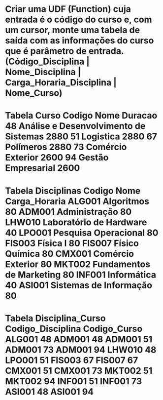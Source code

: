 Criar uma UDF (Function) cuja entrada é o código do curso e, com um cursor, monte uma
tabela de saída com as informações do curso que é parâmetro de entrada.
(Código_Disciplina | Nome_Disciplina | Carga_Horaria_Disciplina | Nome_Curso)
==============================================
Tabela Curso
Codigo Nome Duracao
48 Análise e Desenvolvimento de Sistemas 2880
51 Logistica 2880
67 Polímeros 2880
73 Comércio Exterior 2600
94 Gestão Empresarial 2600
==============================================
Tabela Disciplinas
Codigo Nome Carga_Horaria
ALG001 Algoritmos 80
ADM001 Administração 80
LHW010 Laboratório de Hardware 40
LPO001 Pesquisa Operacional 80
FIS003 Física I 80
FIS007 Físico Química 80
CMX001 Comércio Exterior 80
MKT002 Fundamentos de Marketing 80
INF001 Informática 40
ASI001 Sistemas de Informação 80
==============================================
Tabela Disciplina_Curso
Codigo_Disciplina Codigo_Curso
ALG001 48
ADM001 48
ADM001 51
ADM001 73
ADM001 94
LHW010 48
LPO001 51
FIS003 67
FIS007 67
CMX001 51
CMX001 73
MKT002 51
MKT002 94
INF001 51
INF001 73
ASI001 48
ASI001 94
==============================================
